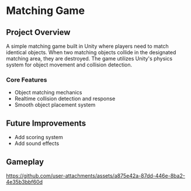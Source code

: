 # Matching Game

## Project Overview
A simple matching game built in Unity where players need to match identical objects. When two matching objects collide in the designated matching area, they are destroyed. The game utilizes Unity's physics system for object movement and collision detection.

### Core Features
- Object matching mechanics
- Realtime collision detection and response
- Smooth object placement system



## Future Improvements
- Add scoring system
- Add sound effects

## Gameplay
https://github.com/user-attachments/assets/a875e42a-87dd-446e-8ba2-4e35b3bbf60d

